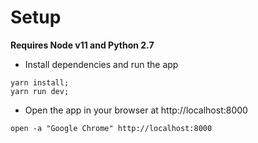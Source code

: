 # Setup

**Requires Node v11 and Python 2.7**

* Install dependencies and run the app

```
yarn install;
yarn run dev;
```

* Open the app in your browser at http://localhost:8000

```
open -a "Google Chrome" http://localhost:8000
```
